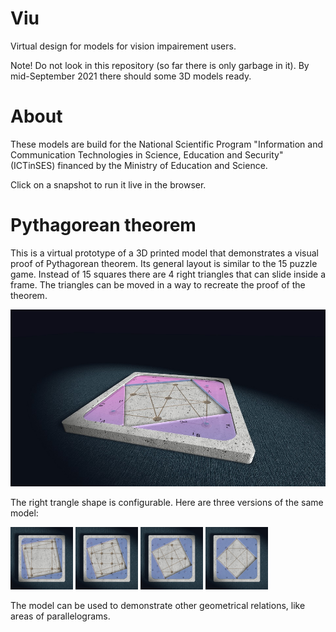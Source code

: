 # Viu
Virtual design for models for vision impairement users.

Note! Do not look in this repository (so far there is only
garbage in it). By mid-September 2021 there should some
3D models ready.

# About

These models are build for the National Scientific Program
"Information and Communication Technologies in Science,
Education and Security" (ICTinSES) financed by the Ministry
of Education and Science.

Click on a snapshot to run it live in the browser.


# Pythagorean theorem

This is a virtual prototype of a 3D printed model that demonstrates
a visual proof of Pythagorean theorem. Its general layout is similar
to the 15 puzzle game. Instead of 15 squares there are 4 right
triangles that can slide inside a frame. The triangles can be moved
in a way to recreate the proof of the theorem.

[<img src="model-pytha/snapshot1.jpg">](https://boytchev.github.io/viu/model-pytha/index.html)

The right trangle shape is configurable. Here are three versions of the same model:

[<img src="model-pytha/snapshot2.jpg" width="100">](https://boytchev.github.io/viu/model-pytha/index.html?a=10)
[<img src="model-pytha/snapshot3.jpg" width="100">](https://boytchev.github.io/viu/model-pytha/index.html?a=15)
[<img src="model-pytha/snapshot4.jpg" width="100">](https://boytchev.github.io/viu/model-pytha/index.html?a=20)
[<img src="model-pytha/snapshot5.jpg" width="100">](https://boytchev.github.io/viu/model-pytha/index.html?a=30)

The model can be used
to demonstrate other geometrical relations, like areas of parallelograms.